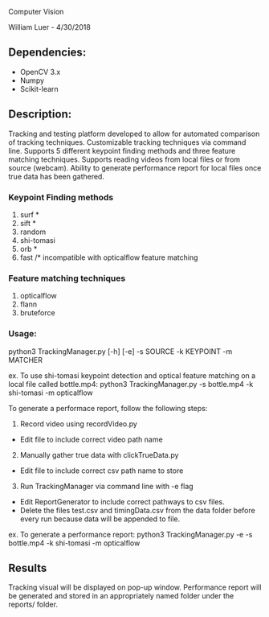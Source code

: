 Computer Vision

William Luer - 4/30/2018

## Dependencies:
   - OpenCV 3.x
   - Numpy
   - Scikit-learn


## Description:
Tracking and testing platform developed to allow for automated comparison of tracking techniques.
Customizable tracking techniques via command line. Supports 5 different keypoint finding methods and three feature matching techniques. Supports reading videos from local files or from source (webcam). Ability to generate performance report for local files once true data has been gathered.

### Keypoint Finding methods
1. surf *
2. sift *
3. random
4. shi-tomasi
5. orb *
6. fast
 /* incompatible with opticalflow feature matching


### Feature matching techniques
1. opticalflow
2. flann
3. bruteforce


### Usage:
python3 TrackingManager.py [-h] [-e] -s SOURCE -k KEYPOINT -m MATCHER

ex. To use shi-tomasi keypoint detection and optical feature matching on a local file called bottle.mp4:
python3 TrackingManager.py -s bottle.mp4 -k shi-tomasi -m opticalflow

To generate a performace report, follow the following steps:
1. Record video using recordVideo.py
  - Edit file to include correct video path name
2. Manually gather true data with clickTrueData.py
  - Edit file to include correct csv path name to store
3. Run TrackingManager via command line with -e flag
  - Edit ReportGenerator to include correct pathways to csv files.
  - Delete the files test.csv and timingData.csv from the data folder before every run because data will be appended to file.

ex. To generate a performance report:
python3 TrackingManager.py -e -s bottle.mp4 -k shi-tomasi -m opticalflow


## Results
Tracking visual will be displayed on pop-up window.
Performance report will be generated and stored in an appropriately named folder under the reports/ folder.
